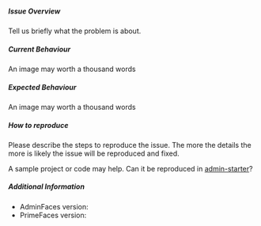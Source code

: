 ##### Issue Overview

Tell us briefly what the problem is about.

##### Current Behaviour

An image may worth a thousand words

##### Expected Behaviour

An image may worth a thousand words

##### How to reproduce  

Please describe the steps to reproduce the issue. The more the details the more is likely the issue will be reproduced and fixed.

A sample project or code may help. Can it be reproduced in [admin-starter](https://github.com/adminfaces/admin-starter)?

##### Additional Information

* AdminFaces version:  
* PrimeFaces version: 